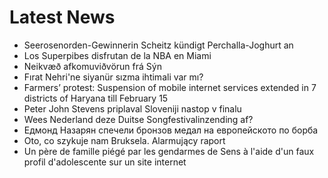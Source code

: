 # Latest News
-  Seerosenorden-Gewinnerin Scheitz kündigt Perchalla-Joghurt an
-  Los Superpibes disfrutan de la NBA en Miami
-  Neikvæð afkomuviðvörun frá Sýn
-  Fırat Nehri'ne siyanür sızma ihtimali var mı?
-  Farmers’ protest: Suspension of mobile internet services extended in 7 districts of Haryana till February 15
-  Peter John Stevens priplaval Sloveniji nastop v finalu
-  Wees Nederland deze Duitse Songfestivalinzending af?
-  Едмонд Назарян спечели бронзов медал на европейското по борба
-  Oto, co szykuje nam Bruksela. Alarmujący raport
-  Un père de famille piégé par les gendarmes de Sens à l'aide d'un faux profil d'adolescente sur un site internet
